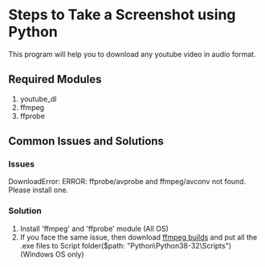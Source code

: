 # Steps to Take a Screenshot using Python

This program will help you to download any youtube video in audio format.


## Required Modules
1.  youtube_dl
2. ffmpeg
3. ffprobe

## Common Issues and Solutions
### Issues
DownloadError: ERROR: ffprobe/avprobe and ffmpeg/avconv not found. Please install one.
### Solution
1. Install 'ffmpeg' and 'ffprobe' module (All OS)
2. If you face the same issue, then download [ffmpeg builds](https://ffmpeg.zeranoe.com/builds/) and put all the .exe files to Script folder($path: "Python\Python38-32\Scripts") (Windows OS only)
